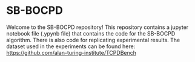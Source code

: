 # SB-BOCPD

Welcome to the SB-BOCPD repository! This repository contains a jupyter notebook file (.ypynb file) that contains the code for the SB-BOCPD algorithm. There is also code for replicating experimental results. The dataset used in the experiments can be found here: https://github.com/alan-turing-institute/TCPDBench
